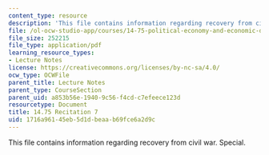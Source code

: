 ```yaml
---
content_type: resource
description: 'This file contains information regarding recovery from civil war. Special. '
file: /ol-ocw-studio-app/courses/14-75-political-economy-and-economic-development-fall-2012/1716a96145eb5d1dbeaab69fce6a2d9c_MIT14_75F12_Recitation7.pdf
file_size: 252215
file_type: application/pdf
learning_resource_types:
- Lecture Notes
license: https://creativecommons.org/licenses/by-nc-sa/4.0/
ocw_type: OCWFile
parent_title: Lecture Notes
parent_type: CourseSection
parent_uid: a853b56e-1940-9c56-f4cd-c7efeece123d
resourcetype: Document
title: 14.75 Recitation 7
uid: 1716a961-45eb-5d1d-beaa-b69fce6a2d9c
---
```

This file contains information regarding recovery from civil war. Special. 